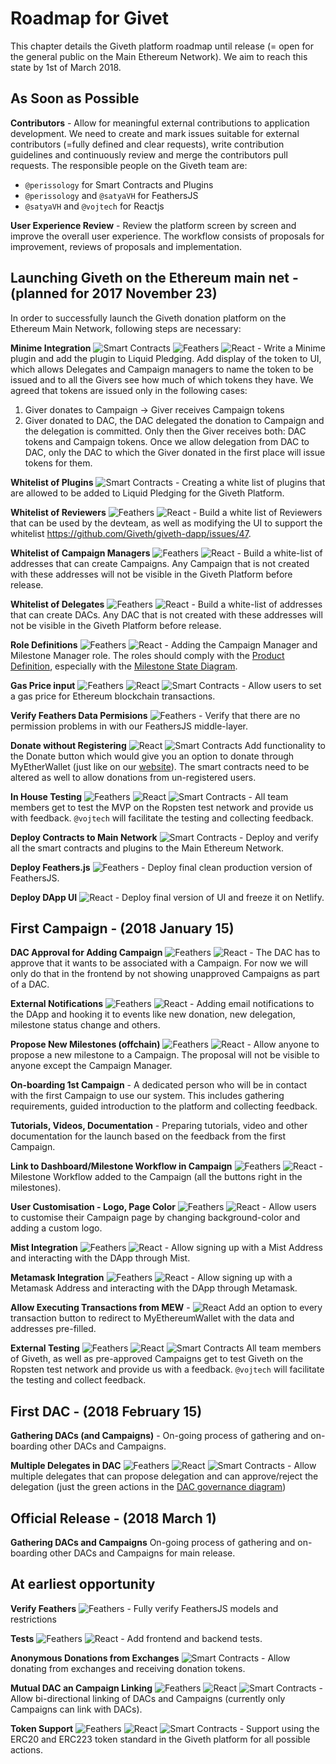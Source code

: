 # Roadmap for Givet
This chapter details the Giveth platform roadmap until release (= open for the general public on the Main Ethereum Network). We aim to reach this state by 1st of March 2018.

## As Soon as Possible
**Contributors** -
Allow for meaningful external contributions to application development. We need to create and mark issues suitable for external contributors (=fully defined and clear requests), write contribution guidelines and continuously review and merge the contributors pull requests. The responsible people on the Giveth team are:

- `@perissology` for Smart Contracts and Plugins
- `@perissology` and `@satyaVH` for FeathersJS
- `@satyaVH` and `@vojtech` for Reactjs

**User Experience Review** -
Review the platform screen by screen and improve the overall user experience. The workflow consists of proposals for improvement, reviews of proposals and implementation.

## Launching Giveth on the Ethereum main net - (planned for 2017 November 23)
In order to successfully launch the Giveth donation platform on the Ethereum Main Network, following steps are necessary:

**Minime Integration**
![Smart Contracts](../images/roadmap/smart-contracts.svg)
![Feathers](../images/roadmap/feathers.svg)
![React](../images/roadmap/react.svg) -
Write a Minime plugin and add the plugin to Liquid Pledging. Add display of the token to UI, which allows Delegates and Campaign managers to name the token to be issued and to all the Givers see how much of which tokens they have. We agreed that tokens are issued only in the following cases:

1. Giver donates to Campaign -> Giver receives Campaign tokens
2. Giver donated to DAC, the DAC delegated the donation to Campaign and the delegation is committed. Only then the Giver receives both: DAC tokens and Campaign tokens. Once we allow delegation from DAC to DAC, only the DAC to which the Giver donated in the first place will issue tokens for them.

**Whitelist of Plugins**
![Smart Contracts](../images/roadmap/smart-contracts.svg) -
Creating a white list of plugins that are allowed to be added to Liquid Pledging for the Giveth Platform.

**Whitelist of Reviewers**
![Feathers](../images/roadmap/feathers.svg)
![React](../images/roadmap/react.svg) -
Build a white list of Reviewers that can be used by the devteam, as well as modifying the UI to support the whitelist https://github.com/Giveth/giveth-dapp/issues/47.

**Whitelist of Campaign Managers**
![Feathers](../images/roadmap/feathers.svg)
![React](../images/roadmap/react.svg) -
Build a white-list of addresses that can create Campaigns. Any Campaign that is not created with these addresses will not be visible in the Giveth Platform before release.

**Whitelist of Delegates**
![Feathers](../images/roadmap/feathers.svg)
![React](../images/roadmap/react.svg) -
Build a white-list of addresses that can create DACs. Any DAC that is not created with these addresses will not be visible in the Giveth Platform before release.

**Role Definitions**
![Feathers](../images/roadmap/feathers.svg)
![React](../images/roadmap/react.svg) -
Adding the Campaign Manager and Milestone Manager role. The roles should comply with the [Product Definition](https://wiki.giveth.io/documentation/product-definition/), especially with the [Milestone State Diagram](https://wiki.giveth.io/documentation/product-definition/#product-definition-fig-milestone-statediagram).

**Gas Price input**
![Feathers](../images/roadmap/feathers.svg)
![React](../images/roadmap/react.svg)
![Smart Contracts](../images/roadmap/smart-contracts.svg) -
Allow users to set a gas price for Ethereum blockchain transactions.

**Verify Feathers Data Permisions**
![Feathers](../images/roadmap/feathers.svg) -
Verify that there are no permission problems in with our FeathersJS middle-layer.

**Donate without Registering**
![React](../images/roadmap/react.svg)
![Smart Contracts](../images/roadmap/smart-contracts.svg)
Add functionality to the Donate button which would give you an option to donate through MyEtherWallet (just like on our [website](https://giveth.io)). The smart contracts need to be altered as well to allow donations from un-registered users.

**In House Testing**
![Feathers](../images/roadmap/feathers.svg)
![React](../images/roadmap/react.svg)
![Smart Contracts](../images/roadmap/smart-contracts.svg) -
All team members get to test the MVP on the Ropsten test network and provide us with feedback. `@vojtech` will facilitate the testing and collecting feedback.

**Deploy Contracts to Main Network**
![Smart Contracts](../images/roadmap/smart-contracts.svg) -
Deploy and verify all the smart contracts and plugins to the Main Ethereum Network.

**Deploy Feathers.js**
![Feathers](../images/roadmap/feathers.svg) -
Deploy final clean production version of FeathersJS.

**Deploy DApp UI**
![React](../images/roadmap/react.svg) -
Deploy final version of UI and freeze it on Netlify.

## First Campaign - (2018 January 15)
**DAC Approval for Adding Campaign**
![Feathers](../images/roadmap/feathers.svg)
![React](../images/roadmap/react.svg) -
The DAC has to approve that it wants to be associated with a Campaign. For now we will only do that in the frontend by not showing unapproved Campaigns as part of a DAC.

**External Notifications**
![Feathers](../images/roadmap/feathers.svg)
![React](../images/roadmap/react.svg) -
Adding email notifications to the DApp and hooking it to events like new donation, new delegation, milestone status change and others.

**Propose New Milestones (offchain)**
![Feathers](../images/roadmap/feathers.svg)
![React](../images/roadmap/react.svg) -
Allow anyone to propose a new milestone to a Campaign. The proposal will not be visible to anyone except the Campaign Manager.

**On-boarding 1st Campaign** -
A dedicated person who will be in contact with the first Campaign to use our system. This includes gathering requirements, guided introduction to the platform and collecting feedback.

**Tutorials, Videos, Documentation** -
Preparing tutorials, video and other documentation for the launch based on the feedback from the first Campaign.

**Link to Dashboard/Milestone Workflow in Campaign**
![Feathers](../images/roadmap/feathers.svg)
![React](../images/roadmap/react.svg) -
Milestone Workflow added to the Campaign (all the buttons right in the milestones).

**User Customisation - Logo, Page Color**
![Feathers](../images/roadmap/feathers.svg)
![React](../images/roadmap/react.svg) -
Allow users to customise their Campaign page by changing background-color and adding a custom logo.

**Mist Integration**
![Feathers](../images/roadmap/feathers.svg)
![React](../images/roadmap/react.svg) -
Allow signing up with a Mist Address and interacting with the DApp through Mist.

**Metamask Integration**
![Feathers](../images/roadmap/feathers.svg)
![React](../images/roadmap/react.svg) -
Allow signing up with a Metamask Address and interacting with the DApp through Metamask.

**Allow Executing Transactions from MEW** -
![React](../images/roadmap/react.svg)
Add an option to every transaction button to redirect to MyEthereumWallet with the data and addresses pre-filled.

**External Testing**
![Feathers](../images/roadmap/feathers.svg)
![React](../images/roadmap/react.svg)
![Smart Contracts](../images/roadmap/smart-contracts.svg)
All team members of Giveth, as well as pre-approved Campaigns get to test Giveth on the Ropsten test network and provide us with a feedback. `@vojtech` will facilitate the testing and collect feedback.

## First DAC - (2018 February 15)
**Gathering DACs (and Campaigns)** -
On-going process of gathering and on-boarding other DACs and Campaigns.

**Multiple Delegates in DAC**
![Feathers](../images/roadmap/feathers.svg)
![React](../images/roadmap/react.svg)
![Smart Contracts](../images/roadmap/smart-contracts.svg) -
Allow multiple delegates that can propose delegation and can approve/reject the delegation (just the green actions in the [DAC governance diagram](https://wiki.giveth.io/documentation/future/fig-dac-governance-delegate-usecase))

## Official Release - (2018 March 1)
**Gathering DACs and Campaigns**
On-going process of gathering and on-boarding other DACs and Campaigns for main release.

## At earliest opportunity
**Verify Feathers**
![Feathers](../images/roadmap/feathers.svg) -
Fully verify FeathersJS models and restrictions

**Tests**
![Feathers](../images/roadmap/feathers.svg)
![React](../images/roadmap/react.svg) -
Add frontend and backend tests.

**Anonymous Donations from Exchanges**
![Smart Contracts](../images/roadmap/smart-contracts.svg) -
Allow donating from exchanges and receiving donation tokens.

**Mutual DAC an Campaign Linking**
![Feathers](../images/roadmap/feathers.svg)
![React](../images/roadmap/react.svg)
![Smart Contracts](../images/roadmap/smart-contracts.svg) -
Allow bi-directional linking of DACs and Campaigns (currently only Campaigns can link with DACs).

**Token Support**
![Feathers](../images/roadmap/feathers.svg)
![React](../images/roadmap/react.svg)
![Smart Contracts](../images/roadmap/smart-contracts.svg) -
Support using the ERC20 and ERC223 token standard in the Giveth platform for all possible actions.
